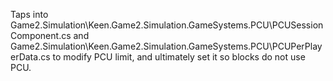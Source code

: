 Taps into Game2.Simulation\Keen.Game2.Simulation.GameSystems.PCU\PCUSessionComponent.cs and Game2.Simulation\Keen.Game2.Simulation.GameSystems.PCU\PCUPerPlayerData.cs to modify PCU limit, and ultimately set it so blocks do not use PCU. 
